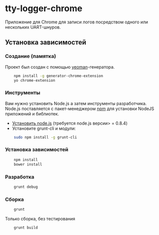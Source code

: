 tty-logger-chrome
==================

Приложение для Chrome для записи логов посредством одного или нескольких UART-шнуров.


## Установка зависимостей


### Создание (памятка)

Проект был создан с помощью [yeoman](https://github.com/yeoman/generator-chrome-extension)-генератора.

```bash
    npm install -g generator-chrome-extension
    yo chrome-extension
```

### Инструменты

Вам нужно установить Node.js а затем инструменты разработчика.
Node.js поставляется с пакет-менеджером [npm](http://npmjs.org) для установки NodeJS приложений и библиотек.
* [Установить node.js](http://nodejs.org/download/) (требуется node.js версии> = 0.8.4)
* Установите grunt-cli и модули:

```bash
    sudo npm install -g grunt-cli
```

### Установка зависимостей

```bash
    npm install
    bower install
```

### Разработка


```bash
    grunt debug
```


### Сборка

```bash
    grunt
```

Только сборка, без тестирования

```bash
    grunt build
```
